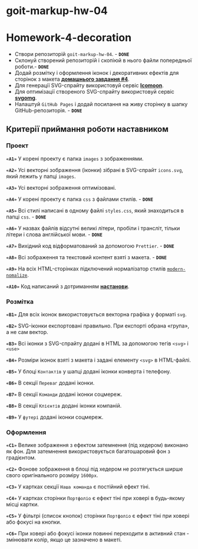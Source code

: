 # goit-markup-hw-04

# Homework-4-decoration

- Створи репозиторій `goit-markup-hw-04`. - **`DONE`**
- Склонуй створений репозиторій і скопіюй в нього файли попередньої роботи.- **`DONE`**
- Додай розмітку і оформлення іконок і декоративних ефектів для сторінок з макета
  [**домашнього завдання #4**](<https://www.figma.com/file/oTYBECAN79dXy19hzWObO4/Web-Studio-(Version-2.1)?node-id=1%3A293>).
- Для генерації SVG-спрайту використовуй сервіс [**Icomoon**](https://icomoon.io/).
- Для оптимізації створеного SVG-спрайту використовуй сервіс
  [**svgomg**](https://jakearchibald.github.io/svgomg/).
- Налаштуй `GitHub Pages` і додай посилання на живу сторінку в шапку GitHub-репозиторія. - **`DONE`**

## Критерії приймання роботи наставником

### Проект

**`«A1»`** У корені проекту є папка `images` з зображеннями.

**`«A2»`** Усі векторні зображення (іконки) зібрані в SVG-спрайт `icons.svg`, який лежить у папці
`images`.

**`«A3»`** Усі векторні зображення оптимізовані.

**`«A4»`** У корені проекту є папка `css` з файлами стилів. - **`DONE`**

**`«A5»`** Всі стилі написані в одному файлі `styles.css`, який знаходиться в папці `css`. - **`DONE`**

**`«A6»`** У назвах файлів відсутні великі літери, пробіли і трансліт, тільки літери і слова
англійської мови. - **`DONE`**

**`«A7»`** Вихідний код відформатований за допомогою `Prettier`. - **`DONE`**

**`«A8»`** Всі зображення та текстовий контент взяті з макета. - **`DONE`**

**`«A9»`** На всіх HTML-сторінках підключений нормалізатор стилів
[`modern-nomalize`](https://github.com/sindresorhus/modern-normalize).

**`«A10»`** Код написаний з дотриманням [**настанови**](https://codeguide.co/).

### Розмітка

**`«B1»`** Для всіх іконок використовується векторна графіка у форматі `svg`.

**`«B2»`** SVG-іконки експортовані правильно. При експорті обрана «група», а не сам вектор.

**`«B3»`** Всі іконки з SVG-спрайту додані в HTML за допомогою тегів `<svg>` і `<use>`

**`«B4»`** Розміри іконок взяті з макета і задані елементу `<svg>` в HTML-файлі.

**`«B5»`** У блоці `Контактів` у шапці додані іконки конверта і телефону.

**`«B6»`** В секції `Переваг` додані іконки.

**`«B7»`** В секції `Команди` додані іконки соцмереж.

**`«B8»`** В секції `Клієнтів` додані іконки компаній.

**`«B9»`** У `футері` додані іконки соцмереж.

### Оформлення

**`«C1»`** Велике зображення з ефектом затемнення (під хедером) виконано як фон. Для затемнення
використовується багатошаровий фон з градієнтом.

**`«C2»`** Фонове зображення в блоці під хедером не розтягується ширше свого оригінального розміру
`1600рх`.

**`«C3»`** У картках секції `Наша команда` є постійний ефект тіні.

**`«C4»`** У картках сторінки `Портфоліо` є ефект тіні при ховері в будь-якому місці картки.

**`«C5»`** У фільтрі (список кнопок) сторінки `Портфоліо` є ефект тіні при ховері або фокусі на
кнопки.

**`«C6»`** При ховері або фокусі іконки повинні переходити в активний стан - змінювати колір, якщо
це зазначено в макеті.
